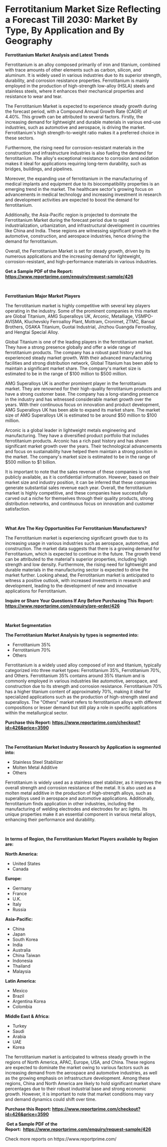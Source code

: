 <p><h1>Ferrotitanium Market Size Reflecting a Forecast Till 2030: Market By Type, By Application and By Geography</h1></p><p><strong>Ferrotitanium Market Analysis and Latest Trends</strong></p>
<p><p>Ferrotitanium is an alloy composed primarily of iron and titanium, combined with trace amounts of other elements such as carbon, silicon, and aluminum. It is widely used in various industries due to its superior strength, durability, and corrosion resistance properties. Ferrotitanium is mainly employed in the production of high-strength low-alloy (HSLA) steels and stainless steels, where it enhances their mechanical properties and resistance to wear and tear.</p><p>The Ferrotitanium Market is expected to experience steady growth during the forecast period, with a Compound Annual Growth Rate (CAGR) of 4.40%. This growth can be attributed to several factors. Firstly, the increasing demand for lightweight and durable materials in various end-use industries, such as automotive and aerospace, is driving the market. Ferrotitanium's high strength-to-weight ratio makes it a preferred choice in these sectors.</p><p>Furthermore, the rising need for corrosion-resistant materials in the construction and infrastructure industries is also fueling the demand for ferrotitanium. The alloy's exceptional resistance to corrosion and oxidation makes it ideal for applications requiring long-term durability, such as bridges, buildings, and pipelines.</p><p>Moreover, the expanding use of ferrotitanium in the manufacturing of medical implants and equipment due to its biocompatibility properties is an emerging trend in the market. The healthcare sector's growing focus on advancements in medical technology and increasing investment in research and development activities are expected to boost the demand for ferrotitanium.</p><p>Additionally, the Asia-Pacific region is projected to dominate the Ferrotitanium Market during the forecast period due to rapid industrialization, urbanization, and infrastructural development in countries like China and India. These regions are witnessing significant growth in the automotive, construction, and aerospace industries, hence driving the demand for ferrotitanium.</p><p>Overall, the Ferrotitanium Market is set for steady growth, driven by its numerous applications and the increasing demand for lightweight, corrosion-resistant, and high-performance materials in various industries.</p></p>
<p><strong>Get a Sample PDF of the Report:&nbsp; <a href="https://www.reportprime.com/enquiry/request-sample/426">https://www.reportprime.com/enquiry/request-sample/426</a></strong></p>
<p>&nbsp;</p>
<p><strong>Ferrotitanium Major Market Players</strong></p>
<p><p>The ferrotitanium market is highly competitive with several key players operating in the industry. Some of the prominent companies in this market are Global Titanium, AMG Superalloys UK, Arconic, Metalliage, VSMPO-AVISMA, Kluchevskiy Ferroalloy Plant, Mottram, Cronimet, ZTMC, Bansal Brothers, OSAKA Titanium, Guotai Industrial, Jinzhou Guangda Ferroalloy, and Hengtai Special Alloy.</p><p>Global Titanium is one of the leading players in the ferrotitanium market. They have a strong presence globally and offer a wide range of ferrotitanium products. The company has a robust past history and has experienced steady market growth. With their advanced manufacturing facilities and strong distribution network, Global Titanium has been able to maintain a significant market share. The company's market size is estimated to be in the range of $100 million to $500 million.</p><p>AMG Superalloys UK is another prominent player in the ferrotitanium market. They are renowned for their high-quality ferrotitanium products and have a strong customer base. The company has a long-standing presence in the industry and has witnessed considerable market growth over the years. With their continuous focus on innovation and product development, AMG Superalloys UK has been able to expand its market share. The market size of AMG Superalloys UK is estimated to be around $50 million to $100 million.</p><p>Arconic is a global leader in lightweight metals engineering and manufacturing. They have a diversified product portfolio that includes ferrotitanium products. Arconic has a rich past history and has shown significant market growth over the years. Their technological advancements and focus on sustainability have helped them maintain a strong position in the market. The company's market size is estimated to be in the range of $500 million to $1 billion.</p><p>It is important to note that the sales revenue of these companies is not publicly available, as it is confidential information. However, based on their market size and industry position, it can be inferred that these companies generate substantial sales revenue each year. Overall, the ferrotitanium market is highly competitive, and these companies have successfully carved out a niche for themselves through their quality products, strong distribution networks, and continuous focus on innovation and customer satisfaction.</p></p>
<p>&nbsp;</p>
<p><strong>What Are The Key Opportunities For Ferrotitanium Manufacturers?</strong></p>
<p><p>The Ferrotitanium market is experiencing significant growth due to its increasing usage in various industries such as aerospace, automotive, and construction. The market data suggests that there is a growing demand for Ferrotitanium, which is expected to continue in the future. The growth trend can be attributed to the material's superior properties, including high strength and low density. Furthermore, the rising need for lightweight and durable materials in the manufacturing sector is expected to drive the market further. Looking ahead, the Ferrotitanium market is anticipated to witness a positive outlook, with increased investments in research and development, leading to the development of new and innovative applications for Ferrotitanium.</p></p>
<p><strong>Inquire or Share Your Questions If Any Before Purchasing This Report: <a href="https://www.reportprime.com/enquiry/pre-order/426">https://www.reportprime.com/enquiry/pre-order/426</a></strong></p>
<p>&nbsp;</p>
<p><strong>Market Segmentation</strong></p>
<p><strong>The Ferrotitanium Market Analysis by types is segmented into:</strong></p>
<p><ul><li>Ferrotitanium 35%</li><li>Ferrotitanium 70%</li><li>Others</li></ul></p>
<p><p>Ferrotitanium is a widely used alloy composed of iron and titanium, typically categorized into three market types: Ferrotitanium 35%, Ferrotitanium 70%, and Others. Ferrotitanium 35% contains around 35% titanium and is commonly employed in various industries like automotive, aerospace, and construction due to its strength and corrosion resistance. Ferrotitanium 70% has a higher titanium content of approximately 70%, making it ideal for specialized applications such as the production of high-strength steel and superalloys. The "Others" market refers to ferrotitanium alloys with different compositions or lesser demand but still play a role in specific applications within the metallurgical sector.</p></p>
<p><strong>Purchase this Report:&nbsp;<a href="https://www.reportprime.com/checkout?id=426&price=3590">https://www.reportprime.com/checkout?id=426&price=3590</a></strong></p>
<p>&nbsp;</p>
<p><strong>The Ferrotitanium Market Industry Research by Application is segmented into:</strong></p>
<p><ul><li>Stainless Steel Stabilizer</li><li>Molten Metal Additive</li><li>Others</li></ul></p>
<p><p>Ferrotitanium is widely used as a stainless steel stabilizer, as it improves the overall strength and corrosion resistance of the metal. It is also used as a molten metal additive in the production of high-strength alloys, such as superalloys used in aerospace and automotive applications. Additionally, ferrotitanium finds application in other industries, including the manufacturing of welding electrodes and electrodes for arc lights. Its unique properties make it an essential component in various metal alloys, enhancing their performance and durability.</p></p>
<p>&nbsp;</p>
<p><strong>In terms of Region, the Ferrotitanium Market Players available by Region are:</strong></p>
<p>
    <p> <strong> North America: </strong>
        <ul>
            <li>United States</li>
            <li>Canada</li>
        </ul>
        </p> 
    <p> <strong> Europe: </strong>
        <ul>
            <li>Germany</li>
            <li>France</li>
            <li>U.K.</li>
            <li>Italy</li>
            <li>Russia</li>
        </ul>
        </p> 
    <p> <strong> Asia-Pacific: </strong>
        <ul>
            <li>China</li>
            <li>Japan</li>
            <li>South Korea</li>
            <li>India</li>
            <li>Australia</li>
            <li>China Taiwan</li>
            <li>Indonesia</li>
            <li>Thailand</li>
            <li>Malaysia</li>
        </ul>
        </p> 
    <p> <strong> Latin America: </strong>
        <ul>
            <li>Mexico</li>
            <li>Brazil</li>
            <li>Argentina Korea</li>
            <li>Colombia</li>
        </ul>
        </p> 
    <p> <strong> Middle East & Africa: </strong>
        <ul>
            <li>Turkey</li>
            <li>Saudi</li>
            <li>Arabia</li>
            <li>UAE</li>
            <li>Korea</li>
        </ul>
    </p>
    </p>
<p><p>The ferrotitanium market is anticipated to witness steady growth in the regions of North America, APAC, Europe, USA, and China. These regions are expected to dominate the market owing to various factors such as increasing demand from the aerospace and automotive industries, as well as the growing emphasis on infrastructure development. Among these regions, China and North America are likely to hold significant market share percentages due to their robust industrial base and strong economic growth. However, it is important to note that market conditions may vary and demand dynamics could shift over time.</p></p>
<p><strong>Purchase this Report: <a href="https://www.reportprime.com/checkout?id=426&price=3590">https://www.reportprime.com/checkout?id=426&price=3590</a></strong></p>
<p>&nbsp;<strong>Get a Sample PDF of the Report:&nbsp;&nbsp;<a href="https://www.reportprime.com/enquiry/request-sample/426">https://www.reportprime.com/enquiry/request-sample/426</a></strong></p>
<p><strong></strong></p>
<p>Check more reports on https://www.reportprime.com/</p>